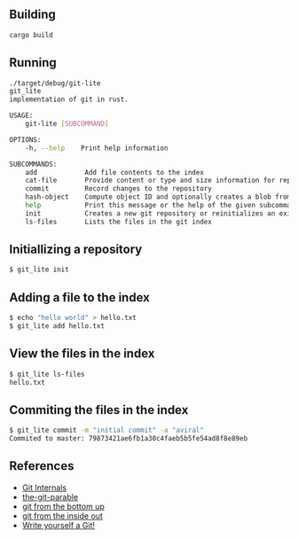 ## Building
```bash
cargo build 
```
## Running
```bash
./target/debug/git-lite
git_lite 
implementation of git in rust.

USAGE:
    git-lite [SUBCOMMAND]

OPTIONS:
    -h, --help    Print help information

SUBCOMMANDS:
    add            Add file contents to the index
    cat-file       Provide content or type and size information for repository objects
    commit         Record changes to the repository
    hash-object    Compute object ID and optionally creates a blob from a file
    help           Print this message or the help of the given subcommand(s)
    init           Creates a new git repository or reinitializes an existing one.
    ls-files       Lists the files in the git index
```
## Initiallizing a repository
```bash
$ git_lite init
```

## Adding a file to the index
```bash
$ echo "hello world" > hello.txt
$ git_lite add hello.txt
```
## View the files in the index
```bash
$ git_lite ls-files
hello.txt
```
## Commiting the files in the index
```bash
$ git_lite commit -m "initial commit" -a "aviral"
Commited to master: 79873421ae6fb1a30c4faeb5b5fe54ad8f8e89eb
```

## References
- [Git Internals](https://git-scm.com/book/en/v2/Git-Internals-Plumbing-and-Porcelain)
- [the-git-parable](https://tom.preston-werner.com/2009/05/19/the-git-parable.html)
- [git from the bottom up](https://jwiegley.github.io/git-from-the-bottom-up/)
- [git from the inside out](https://codewords.recurse.com/issues/two/git-from-the-inside-out)
- [Write yourself a Git!](https://wyag.thb.lt/)
